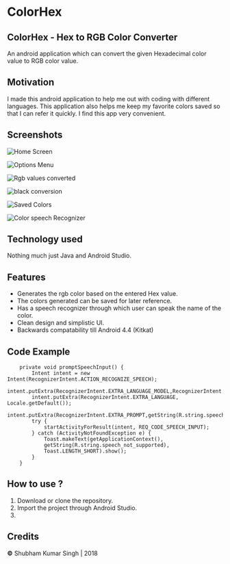# ColorHex
## ColorHex - Hex to RGB Color Converter

An android application which can convert the given Hexadecimal color value to RGB color value.

## Motivation
I made this android application to help me out with coding with different languages. This application also helps me keep my favorite colors saved so that I can refer it quickly. I find this app very convenient.

## Screenshots

![Home Screen](https://github.com/Shubham0812/ColorHex/blob/master/assets/screenshots/intro.png)

![Options Menu](https://github.com/Shubham0812/ColorHex/blob/master/assets/screenshots/options.png)

![Rgb values converted](https://github.com/Shubham0812/ColorHex/blob/master/assets/screenshots/blue_conver.png)

![black conversion](https://github.com/Shubham0812/ColorHex/blob/master/assets/screenshots/black_converted.png)

![Saved Colors](https://github.com/Shubham0812/ColorHex/blob/master/assets/screenshots/saved_colors.png)

![Color speech Recognizer](https://github.com/Shubham0812/ColorHex/blob/master/assets/screenshots/color_speaker.png)


## Technology used
 Nothing much just Java and Android Studio.

## Features
- Generates the rgb color based on the entered Hex value.
- The colors generated can be saved for later reference.
- Has a speech recognizer through which user can speak the name of the color. 
- Clean design and simplistic UI.
- Backwards compatability till Android 4.4 (Kitkat)


## Code Example
```
    private void promptSpeechInput() {
        Intent intent = new Intent(RecognizerIntent.ACTION_RECOGNIZE_SPEECH);
        intent.putExtra(RecognizerIntent.EXTRA_LANGUAGE_MODEL,RecognizerIntent.LANGUAGE_MODEL_FREE_FORM);
        intent.putExtra(RecognizerIntent.EXTRA_LANGUAGE, Locale.getDefault());
        intent.putExtra(RecognizerIntent.EXTRA_PROMPT,getString(R.string.speech_prompt));
        try {
            startActivityForResult(intent, REQ_CODE_SPEECH_INPUT);
        } catch (ActivityNotFoundException e) {
			Toast.makeText(getApplicationContext(),
			getString(R.string.speech_not_supported),
			Toast.LENGTH_SHORT).show();
        }
    }
```

## How to use ?
1. Download or clone the repository.
2. Import the project through Android Studio.
3. 

## Credits
**©** Shubham Kumar Singh | 2018